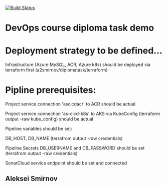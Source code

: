 
[![Build Status](https://dev.azure.com/asmirnov51/Diploma%20Demo/_apis/build/status/a2smirnov.diplomatask?branchName=master)](https://dev.azure.com/asmirnov51/Diploma%20Demo/_build/latest?definitionId=10&branchName=master)
# DevOps course diploma task demo
# Deployment strategy to be defined...
Infrastructure (Azure MySQL, ACR, Azure k8s) should be deployed via terraform first
(a2smirnov/diplomatask/terraform)

# Pipline prerequisites:
Project service connection 'ascicdacr' to ACR should be actual

Project service connection 'as-cicd-k8s' to AKS via KubeConfig (terraform output -raw kube_config) should be actual

Pipeline variables should be set:

DB_HOST, DB_NAME (terrafrom output -raw credentials)

Pipeline Secrets DB_USERNAME and DB_PASSWORD should be set (terrafrom output -raw credentials)

SonarCloud service endpoint should be set and connected

## Aleksei Smirnov
